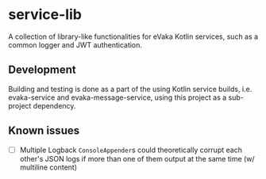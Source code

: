<!--
SPDX-FileCopyrightText: 2017-2021 City of Espoo

SPDX-License-Identifier: LGPL-2.1-or-later
-->

# service-lib

A collection of library-like functionalities for eVaka Kotlin services, such
as a common logger and JWT authentication.

## Development

Building and testing is done as a part of the using Kotlin service builds,
i.e. evaka-service and evaka-message-service, using this project as a
sub-project dependency.

## Known issues

- [ ] Multiple Logback `ConsoleAppender`s could theoretically corrupt
    each other's JSON logs if more than one of them output at the same time
    (w/ multiline content)
